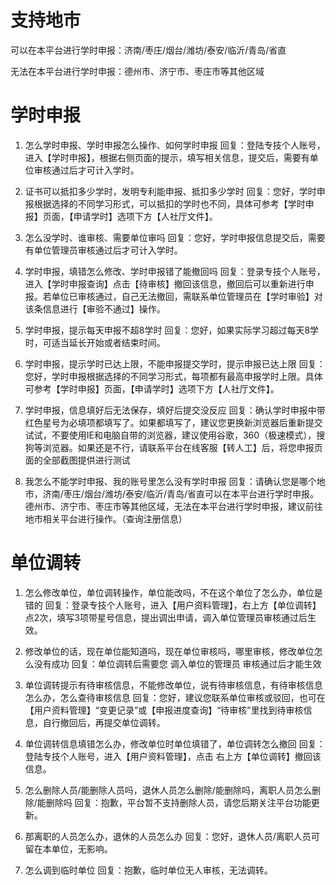# 支持地市
可以在本平台进行学时申报：济南/枣庄/烟台/潍坊/泰安/临沂/青岛/省直

无法在本平台进行学时申报：德州市、济宁市、枣庄市等其他区域

# 学时申报
1. 怎么学时申报、学时申报怎么操作、如何学时申报
回复：登陆专技个人账号，进入【学时申报】，根据右侧页面的提示，填写相关信息，提交后，需要有单位审核通过后才可计入学时。

2. 证书可以抵扣多少学时，发明专利能申报、抵扣多少学时
回复：您好，学时申报根据选择的不同学习形式，可以抵扣的学时也不同，具体可参考【学时申报】页面，【申请学时】选项下方【人社厅文件】。

3. 怎么没学时、谁审核、需要单位审吗
回复：您好，学时申报信息提交后，需要有单位管理员审核通过后才可计入学时。

4. 学时申报，填错怎么修改、学时申报错了能撤回吗
回复：登录专技个人账号，进入【学时申报查询】点击【待审核】撤回该信息，撤回后可以重新进行申报。若单位已审核通过，自己无法撤回，需联系单位管理员在【学时审验】对该条信息进行【审验不通过】操作。

5. 学时申报，提示每天申报不超8学时
回复：您好，如果实际学习超过每天8学时，可适当延长开始或者结束时间。

6. 学时申报，提示学时已达上限，不能申报提交学时，提示申报已达上限
回复：您好，学时申报根据选择的不同学习形式，每项都有最高申报学时上限。具体可参考【学时申报】页面，【申请学时】选项下方【人社厅文件】。

7. 学时申报，信息填好后无法保存，填好后提交没反应
回复：确认学时申报中带红色星号为必填项都填写了。如果都填写了，建议您更换新浏览器后重新提交试试，不要使用IE和电脑自带的浏览器，建议使用谷歌，360（极速模式），搜狗等浏览器。如果还是不行，请联系平台在线客服【转人工】后，将您申报页面的全部截图提供进行测试

8. 我怎么不能学时申报、我的账号里怎么没有学时申报
回复：请确认您是哪个地市，济南/枣庄/烟台/潍坊/泰安/临沂/青岛/省直可以在本平台进行学时申报。德州市、济宁市、枣庄市等其他区域，无法在本平台进行学时申报，建议前往地市相关平台进行操作。（查询注册信息）

# 单位调转
1. 怎么修改单位，单位调转操作，单位能改吗，不在这个单位了怎么办，单位是错的
回复：登录专技个人账号，进入【用户资料管理】，右上方【单位调转】点2次，填写3项带星号信息，提出调出申请，调入单位管理员审核通过后生效。

2. 修改单位的话，现在单位能知道吗，现在单位审核吗，哪里审核，修改单位怎么没有成功
回复：单位调转后需要您 调入单位的管理员 审核通过后才能生效

3. 单位调转提示有待审核信息，不能修改单位，说有待审核信息，有待审核信息怎么办，怎么查待审核信息
回复：您好，建议您联系单位审核或驳回，也可在【用户资料管理】“变更记录”或【申报进度查询】“待审核”里找到待审核信息，自行撤回后，再提交单位调转。

4. 单位调转信息填错怎么办，修改单位时单位填错了，单位调转怎么撤回
回复：登陆专技个人账号，进入【用户资料管理】，点击 右上方【单位调转】撤回该信息。

5. 怎么删除人员/能删除人员吗，退休人员怎么删除/能删除吗，离职人员怎么删除/能删除吗
回复：抱歉，平台暂不支持删除人员，请您后期关注平台功能更新。

6. 那离职的人员怎么办，退休的人员怎么办
回复：您好，退休人员/离职人员可留在本单位，无影响。

7. 怎么调到临时单位
回复：抱歉，临时单位无人审核，无法调转。